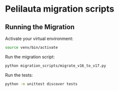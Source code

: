 # Pelilauta migration scripts

## Running the Migration

Activate your virtual environment:
```zsh
source venv/bin/activate
```

Run the migration script:
```zsh
python migration_scripts/migrate_v16_to_v17.py
```

Run the tests:
```zsh
python -m unittest discover tests
```